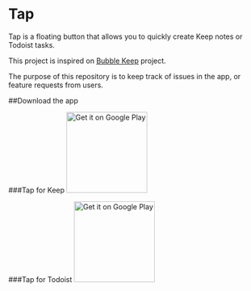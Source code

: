 # Tap
Tap is a floating button that allows you to quickly create Keep notes or Todoist tasks.

This project is inspired on [Bubble Keep](https://github.com/VoxStudio/BubbleKeep/) project.

The purpose of this repository is to keep track of issues in the app, or feature requests from users.

##Download the app

###Tap for Keep
<a target="_blank" href='https://play.google.com/store/apps/details?id=jahirfiquitiva.apps.queep'><img alt='Get it on Google Play' src='https://play.google.com/intl/en_us/badges/images/generic/en_badge_web_generic.png' width='160'/></a>

###Tap for Todoist
<a target="_blank" href='https://play.google.com/store/apps/details?id=jahirfiquitiva.apps.tap42doist'><img alt='Get it on Google Play' src='https://play.google.com/intl/en_us/badges/images/generic/en_badge_web_generic.png' width='160'/></a>

<!--
###Tap for TickTick
<a target="_blank" href='https://play.google.com/store/apps/details?id=jahirfiquitiva.apps.tap4tick'><img alt='Get it on Google Play' src='https://play.google.com/intl/en_us/badges/images/generic/en_badge_web_generic.png' width='160'/></a>
-->
